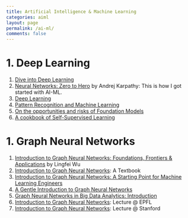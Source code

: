 ```yaml
---
title: Artificial Intelligence & Machine Learning
categories: aiml
layout: page
permalink: /ai-ml/
comments: false
---
```


# 1. Deep Learning

1. [Dive into Deep Learning](https://d2l.ai/)   
2. [Neural Networks: Zero to Hero](https://youtube.com/playlist?list=PLAqhIrjkxbuWI23v9cThsA9GvCAUhRvKZ&si=XhjSpxeVGG_fb_k_) by Andrej Karpathy: This is how I got started with AI-ML.
3. [Deep Learning](https://www.deeplearningbook.org/)   
4. [Pattern Recognition and Machine Learning](https://libgen.is/book/index.php?md5=B616EF565E2D48AE23EE2E19D7B0ADD2)   
5. [On the opportunities and risks of Foundation Models](https://arxiv.org/abs/2108.07258)   
6. [A cookbook of Self-Supervised Learning](https://arxiv.org/abs/2304.12210)

# 1. Graph Neural Networks

1. [Introduction to Graph Neural Networks: Foundations, Frontiers & Applications](https://openlibrary.telkomuniversity.ac.id/pustaka/files/201062/abstraksi/graph-neural-networks-foundations-frontiers-and-applications.pdf) by Lingfei Wu   
2. [Introduction to Graph Neural Networks](https://github.com/LiuChuang0059/Complex-Network/blob/master/Books/Introduction%20to%20Graph%20Neural%20Networks.pdf): A Textbook
3. [Introduction to Graph Neural Networks: A Starting Point for Machine Learning Engineers](https://arxiv.org/abs/2412.19419)    
4. [A Gentle Introduction to Graph Neural Networks](https://distill.pub/2021/gnn-intro/)    
5. [Graph Neural Networks in Big Data Analytics: Introduction](https://gds.techfak.uni-bielefeld.de/_media/teaching/2022winter/graphnet/introduction-201022.pdf)    
6. [Introduction to Graph Neural Networks](https://web.media.mit.edu/~xdong/teaching/aims/lecture-slides/MT21/AIMS_CDT_SP_MT21_D4.pdf): Lecture @ EPFL    
7. [Introduction to Graph Neural Networks](https://cs.stanford.edu/~jiaxuan/files/Intro_to_Graph_Neural_Networks.pdf): Lecture @ Stanford     